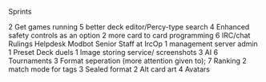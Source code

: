 Sprints


2 Get games running
5 better deck editor/Percy-type search
4 Enhanced safety controls as an option
2 more card to card programming
6 IRC/chat
Rulings
Helpdesk
Modbot
Senior Staff at IrcOp
1 management server admin
1 Preset Deck duels
1 Image storing service/ screenshots
3 AI
6 Tournaments
3 Format seperation (more attention given to);
7 Ranking
2 match mode for tags
3 Sealed format
2 Alt card art
4 Avatars












